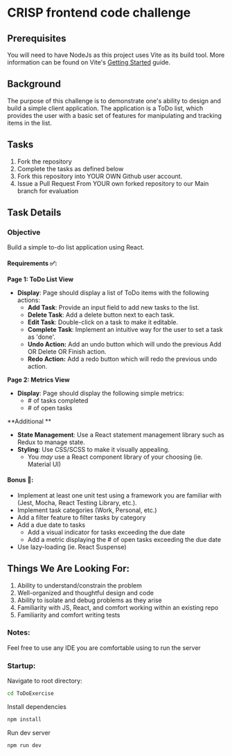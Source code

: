 # CRISP frontend code challenge

## Prerequisites

You will need to have NodeJs as this project uses Vite as its build tool. More information can be found on Vite's [Getting Started](https://vitejs.dev/guide/) guide. 

## Background
The purpose of this challenge is to demonstrate one's ability to design and build a simple client application. The application is a ToDo list, 
which provides the user with a basic set of features for manipulating and tracking items in the list. 

## Tasks

1. Fork the repository
2. Complete the tasks as defined below
3. Fork this repository into YOUR OWN Github user account.
4. Issue a Pull Request From YOUR own forked repository to our Main branch for evaluation

## Task Details
### Objective

Build a simple to-do list application using React.

#### Requirements ✅:


**Page 1: ToDo List View**

- **Display**: Page should display a list of ToDo items with the following actions:
    - **Add Task**: Provide an input field to add new tasks to the list.
    - **Delete Task**: Add a delete button next to each task.
    - **Edit Task**: Double-click on a task to make it editable.
    - **Complete Task**: Implement an intuitive way for the user to set a task as 'done'.
    - **Undo Action:** Add an undo button which will undo the previous Add OR Delete OR Finish action.
    - **Redo Action:** Add a redo button which will redo the previous undo action.

**Page 2: Metrics View**
- **Display**: Page should display the following simple metrics:
  - \# of tasks completed
  - \# of open tasks
  
**Additional **
- **State Management**: Use a React statement management library such as Redux to manage state.
- **Styling**: Use CSS/SCSS to make it visually appealing.
  - You _may_ use a React component library of your choosing (ie. Material UI)

#### Bonus 🎉:
- Implement at least one unit test using a framework you are familiar with (Jest, Mocha, React Testing Library, etc.).
- Implement task categories (Work, Personal, etc.)
- Add a filter feature to filter tasks by category
- Add a due date to tasks
  - Add a visual indicator for tasks exceeding the due date
  - Add a metric displaying the # of open tasks exceeding the due date
- Use lazy-loading (ie. React Suspense)

## Things We Are Looking For:
1. Ability to understand/constrain the problem
2. Well-organized and thoughtful design and code
3. Ability to isolate and debug problems as they arise
4. Familiarity with JS, React, and comfort working within an existing repo
5. Familiarity and comfort writing tests

### Notes:
Feel free to use any IDE you are comfortable using to run the server

### Startup:
Navigate to root directory:
```cmd
cd ToDoExercise
```
Install dependencies
```cmd
npm install
```
Run dev server
```cmd
npm run dev
```
